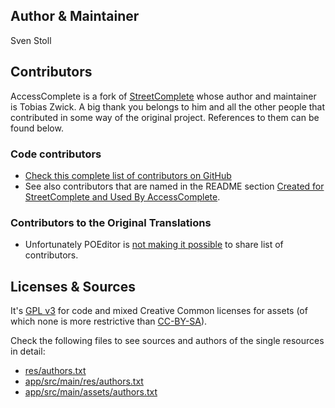 ## Author & Maintainer

Sven Stoll

## Contributors

AccessComplete is a fork of [StreetComplete](https://github.com/westnordost/StreetComplete/StreetComplete) whose author and maintainer is Tobias Zwick. A big thank you belongs to him and all the other people that contributed in some way of the original project. References to them can be found below.

### Code contributors
* [Check this complete list of contributors on GitHub](https://github.com/svstoll/AccessComplete/graphs/contributors)
* See also contributors that are named in the README section [Created for StreetComplete and Used By AccessComplete](https://github.com/svstoll/AccessComplete/blob/main/README.md).

### Contributors to the Original Translations
* Unfortunately POEditor is [not making it possible](https://poeditor.uservoice.com/forums/171919-general/suggestions/31242085-public-url-to-view-project-contributors) to share list of contributors.

## Licenses & Sources

It's [GPL v3](https://www.gnu.org/licenses/gpl.html) for code and mixed Creative Common licenses for assets (of which none is more restrictive than [CC-BY-SA](https://creativecommons.org/licenses/by-sa/4.0/)).

Check the following files to see sources and authors of the single resources in detail:

* [res/authors.txt](res/authors.txt)
* [app/src/main/res/authors.txt](app/src/main/res/authors.txt)
* [app/src/main/assets/authors.txt](app/src/main/assets/authors.txt)

